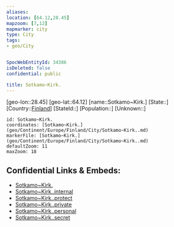 ```yaml
---
aliases: 
location: [64.12,28.45]
mapzoom: [7,12] 
mapmarker: city 
type: City
tags:
- geo/City


SpocWebEntityId: 34386
isDeleted: false
confidential: public

title: Sotkamo~Kirk.
---
```

[geo-lon::28.45]
[geo-lat::64.12]
[name::Sotkamo~Kirk.]
[State::]
[Country::[Finland](geo/Continent/Europe/Finland.md)]
[StateId::]
[Population::]
[Unknown::]


```leaflet
id: Sotkamo~Kirk.
coordinates: [Sotkamo~Kirk.](geo/Continent/Europe/Finland/City/Sotkamo~Kirk..md)
markerFile: [Sotkamo~Kirk.](geo/Continent/Europe/Finland/City/Sotkamo~Kirk..md)
defaultZoom: 11 
maxZoom: 18
```


## Confidential Links & Embeds: 
- [Sotkamo~Kirk.](../../../../../../_public/geo/Continent/Europe/Finland/City/Sotkamo~Kirk..md) 
- [Sotkamo~Kirk..internal](../../../../../../_internal/geo/Continent/Europe/Finland/City/Sotkamo~Kirk..internal.md) 
- [Sotkamo~Kirk..protect](../../../../../../_protect/geo/Continent/Europe/Finland/City/Sotkamo~Kirk..protect.md) 
- [Sotkamo~Kirk..private](../../../../../../_private/geo/Continent/Europe/Finland/City/Sotkamo~Kirk..private.md) 
- [Sotkamo~Kirk..personal](../../../../../../_personal/geo/Continent/Europe/Finland/City/Sotkamo~Kirk..personal.md) 
- [Sotkamo~Kirk..secret](../../../../../../_secret/geo/Continent/Europe/Finland/City/Sotkamo~Kirk..secret.md) 
